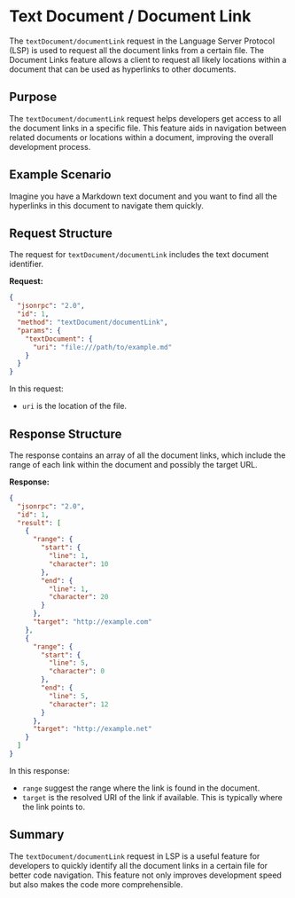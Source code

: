 # Text Document / Document Link

The `textDocument/documentLink` request in the Language Server Protocol (LSP) is used to request all the document links from a certain file. The Document Links feature allows a client to request all likely locations within a document that can be used as hyperlinks to other documents.

## Purpose

The `textDocument/documentLink` request helps developers get access to all the document links in a specific file. This feature aids in navigation between related documents or locations within a document, improving the overall development process.

## Example Scenario

Imagine you have a Markdown text document and you want to find all the hyperlinks in this document to navigate them quickly.

## Request Structure

The request for `textDocument/documentLink` includes the text document identifier.

**Request:**

```json
{
  "jsonrpc": "2.0",
  "id": 1,
  "method": "textDocument/documentLink",
  "params": {
    "textDocument": {
      "uri": "file:///path/to/example.md"
    }
  }
}
```
In this request:
- `uri` is the location of the file.

## Response Structure

The response contains an array of all the document links, which include the range of each link within the document and possibly the target URL.

**Response:**

```json
{
  "jsonrpc": "2.0",
  "id": 1,
  "result": [
    {
      "range": {
        "start": {
          "line": 1,
          "character": 10
        },
        "end": {
          "line": 1,
          "character": 20
        }
      },
      "target": "http://example.com"
    },
    {
      "range": {
        "start": {
          "line": 5,
          "character": 0
        },
        "end": {
          "line": 5,
          "character": 12
        }
      },
      "target": "http://example.net"
    }
  ]
}
```
In this response:
- `range` suggest the range where the link is found in the document.
- `target` is the resolved URI of the link if available. This is typically where the link points to.

## Summary

The `textDocument/documentLink` request in LSP is a useful feature for developers to quickly identify all the document links in a certain file for better code navigation. This feature not only improves development speed but also makes the code more comprehensible.